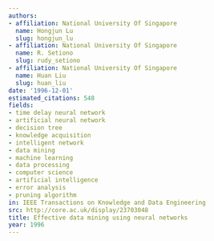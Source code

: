 ```yaml
---
authors:
- affiliation: National University Of Singapore
  name: Hongjun Lu
  slug: hongjun_lu
- affiliation: National University Of Singapore
  name: R. Setiono
  slug: rudy_setiono
- affiliation: National University Of Singapore
  name: Huan Liu
  slug: huan_liu
date: '1996-12-01'
estimated_citations: 548
fields:
- time delay neural network
- artificial neural network
- decision tree
- knowledge acquisition
- intelligent network
- data mining
- machine learning
- data processing
- computer science
- artificial intelligence
- error analysis
- pruning algorithm
in: IEEE Transactions on Knowledge and Data Engineering
src: http://core.ac.uk/display/23703048
title: Effective data mining using neural networks
year: 1996
---
```

